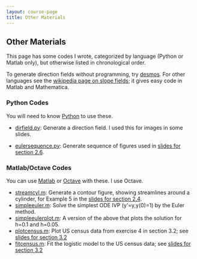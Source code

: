 ```yaml
---
layout: course-page
title: Other Materials
---
```


## Other Materials

This page has some codes I wrote, categorized by language (Python or Matlab only), but otherwise listed in chronological order.

To generate direction fields without programming, try [desmos](https://www.desmos.com/).  For other languages see the [wikipedia page on slope fields](https://en.wikipedia.org/wiki/Slope_field); it gives easy code in Matlab and Mathematica.

### Python Codes

You will need to know [Python](https://www.python.org/) to use these. 

* [dirfield.py](assets/codes/dirfield.py): Generate a direction field.  I used this for images in some slides.

* [eulersequence.py](assets/codes/eulersequence.py): Generate sequence of figures used in [slides for section 2.6](assets/slides/2-6.pdf).

### Matlab/Octave Codes

You can use [Matlab](https://www.mathworks.com/products/matlab.html) or [Octave](https://www.gnu.org/software/octave/) with these.  I use Octave.

* [streamcyl.m](assets/codes/streamcyl.m): Generate a contour figure, showing streamlines around a cylinder, for Example 5 in the [slides for section 2.4](assets/slides/2-4.pdf).
* [simpleeuler.m](assets/codes/simpleeuler.m): Solve the simplest ODE IVP (y'=y,y(0)=1) by the Euler method.
* [simpleeulerplot.m](assets/codes/simpleeulerplot.m): A version of the above that plots the solution for h=0.1 and h=0.05.
* [plotcensus.m](assets/codes/plotcensus.m): Plot US census data from exercise 4 in section 3.2; see [slides for section 3.2](assets/slides/3-2.pdf)
* [fitcensus.m](assets/codes/fitcensus.m): Fit the logistic model to the US census data; see [slides for section 3.2](assets/slides/3-2.pdf)
